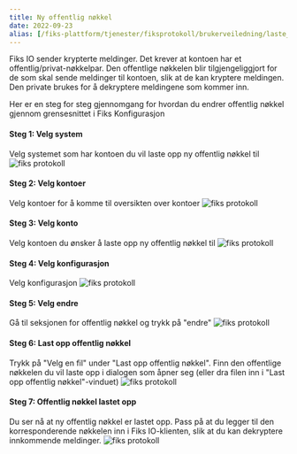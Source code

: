 ```yaml
---
title: Ny offentlig nøkkel
date: 2022-09-23
alias: [/fiks-plattform/tjenester/fiksprotokoll/brukerveiledning/laste_opp_ny_offentlig_nokkel]
---
```


Fiks IO sender krypterte meldinger. Det krever at kontoen har et offentlig/privat-nøkkelpar. Den offentlige nøkkelen blir tilgjengeliggjort for de som skal sende meldinger til kontoen, slik at de kan kryptere meldingen. Den private brukes for å dekryptere meldingene som kommer inn.

Her er en steg for steg gjennomgang for hvordan du endrer offentlig nøkkel gjennom grensesnittet i Fiks Konfigurasjon

#### Steg 1: Velg system
Velg systemet som har kontoen du vil laste opp ny offentlig nøkkel til
![fiks protokoll](/images/protokoll-brukerveiledning/pem_velg_system.png "Velg system")
#### Steg 2: Velg kontoer
Velg kontoer for å komme til oversikten over kontoer
![fiks protokoll](/images/protokoll-brukerveiledning/pem_velg_kontoer.png "Velg kontoer")
#### Steg 3: Velg konto
Velg kontoen du ønsker å laste opp ny offentlig nøkkel til
![fiks protokoll](/images/protokoll-brukerveiledning/pem_velg_konto.png "Velg konto")
#### Steg 4: Velg konfigurasjon
Velg konfigurasjon
![fiks protokoll](/images/protokoll-brukerveiledning/pem_velg_konfigurasjon.png "Velg konfigurasjon")
#### Steg 5: Velg endre 
Gå til seksjonen for offentlig nøkkel og trykk på "endre"
![fiks protokoll](/images/protokoll-brukerveiledning/pem_velg_endre.png "Endre offentlig nøkkel")
#### Steg 6: Last opp offentlig nøkkel
Trykk på "Velg en fil" under "Last opp offentlig nøkkel". Finn den offentlige nøkkelen du vil laste opp i dialogen som åpner seg (eller dra filen inn i "Last opp offentlig nøkkel"-vinduet)
![fiks protokoll](/images/protokoll-brukerveiledning/pem_velg_velg_en_fil.png "Last opp offentlig nøkkel")
#### Steg 7: Offentlig nøkkel lastet opp
Du ser nå at ny offentlig nøkkel er lastet opp. Pass på at du legger til den korresponderende nøkkelen inn i Fiks IO-klienten, slik at du kan dekryptere innkommende meldinger.
![fiks protokoll](/images/protokoll-brukerveiledning/pem_ny_nokkel_lastet_opp.png "Offentlig nøkkel endret")
